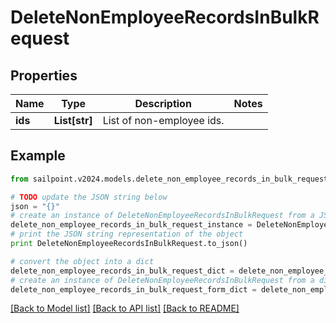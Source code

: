 # DeleteNonEmployeeRecordsInBulkRequest


## Properties

Name | Type | Description | Notes
------------ | ------------- | ------------- | -------------
**ids** | **List[str]** | List of non-employee ids. | 

## Example

```python
from sailpoint.v2024.models.delete_non_employee_records_in_bulk_request import DeleteNonEmployeeRecordsInBulkRequest

# TODO update the JSON string below
json = "{}"
# create an instance of DeleteNonEmployeeRecordsInBulkRequest from a JSON string
delete_non_employee_records_in_bulk_request_instance = DeleteNonEmployeeRecordsInBulkRequest.from_json(json)
# print the JSON string representation of the object
print DeleteNonEmployeeRecordsInBulkRequest.to_json()

# convert the object into a dict
delete_non_employee_records_in_bulk_request_dict = delete_non_employee_records_in_bulk_request_instance.to_dict()
# create an instance of DeleteNonEmployeeRecordsInBulkRequest from a dict
delete_non_employee_records_in_bulk_request_form_dict = delete_non_employee_records_in_bulk_request.from_dict(delete_non_employee_records_in_bulk_request_dict)
```
[[Back to Model list]](../README.md#documentation-for-models) [[Back to API list]](../README.md#documentation-for-api-endpoints) [[Back to README]](../README.md)


